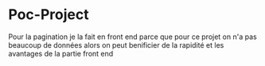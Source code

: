 # Poc-Project

Pour la pagination je la fait en front end parce que pour ce projet on n'a pas beaucoup de données alors on peut benificier de la rapidité et les avantages de la partie front end
